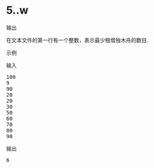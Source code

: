 

# 5..w


<p>
	输出
</p>
<p>
	在文本文件的第一行有一个整数，表示最少租借独木舟的数目.
</p>
<p>
	示例
</p>
<p>
	输入
</p>
<pre>100
9
90
20
20
30
50
60
70
80
90
</pre>
<p>
	输出
</p>
<pre>6
</pre>

